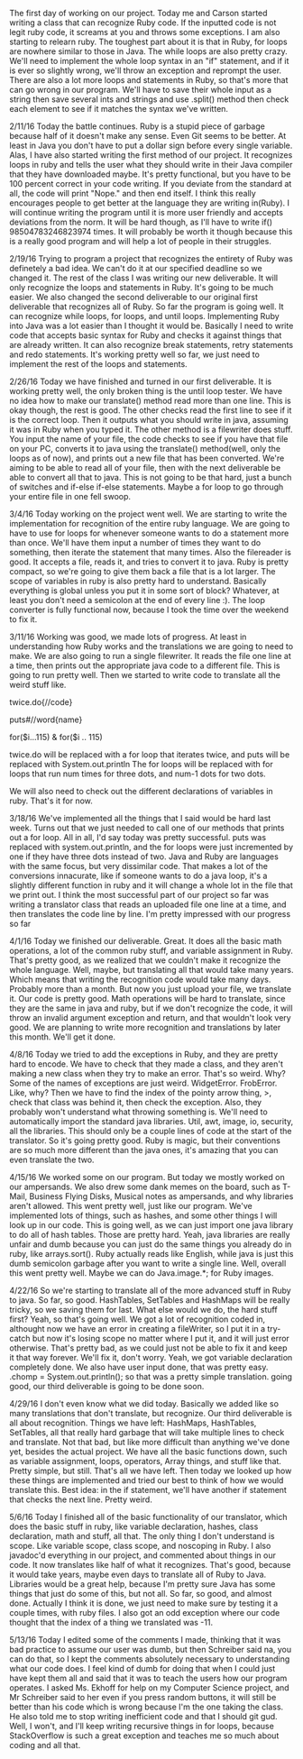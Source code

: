 The first day of working on our project. Today me and Carson started writing a class that can recognize Ruby code. If the inputted code is not legit ruby code, it screams at you and throws some exceptions. I am also starting to relearn ruby. The toughest part about it is that in Ruby, for loops are nowhere similar to those in Java. The while loops are also pretty crazy. We'll need to implement the whole loop syntax in an "if" statement, and if it is ever so slightly wrong, we'll throw an exception and reprompt the user. There are also a lot more loops and statements in Ruby, so that's more that can go wrong in our program. We'll have to save their whole input as a string then save several ints and strings and use .split() method then check each element to see if it matches the syntax we've written. 


2/11/16
Today the battle continues. Ruby is a stupid piece of garbage because half of it doesn't make any sense. Even Git seems to be better. At least in Java you don't have to put a dollar sign before every single variable. Alas, I have also started writing the first method of our project. It recognizes loops in ruby and tells the user what they should write in their Java compiler that they have downloaded maybe. It's pretty functional, but you have to be 100 percent correct in your code writing. If you deviate from the standard at all, the code will print "Nope." and then end itself. I think this really encourages people to get better at the language they are writing in(Ruby). I will continue writing the program until it is more user friendly and accepts deviations from the norm. It will be hard though, as I'll have to write if() 98504783246823974 times. It will probably be worth it though because this is a really good program and will help a lot of people in their struggles.

2/19/16
Trying to program a project that recognizes the entirety of Ruby was definetely a bad idea. We can't do it at our specified deadline so we changed it. The rest of the class I was writing our new deliverable. It will only recognize the loops and statements in Ruby. It's going to be much easier. We also changed the second deliverable to our original first deliverable that recognizes all of Ruby. So far the program is going well. It can recognize while loops, for loops, and until loops. Implementing Ruby into Java was a lot easier than I thought it would be. Basically I need to write code that accepts basic syntax for Ruby and checks it against things that are already written. It can also recognize break statements, retry statements and redo statements. It's working pretty well so far, we just need to implement the rest of the loops and statements.


2/26/16 
Today we have finished and turned in our first deliverable. It is working pretty well, the only broken thing is the until loop tester. We have no idea how to make our translate() method read more than one line. This is okay though, the rest is good. The other checks read the first line to see if it is the correct loop. Then it outputs what you should write in java, assuming it was in Ruby when you typed it. The other method is a filewriter does stuff. You input the name of your file, the code checks to see if you have that file on your PC, converts it to java using the translate() method(well, only the loops as of now), and prints out a new file that has been converted. We're aiming to be able to read all of your file, then with the next deliverable be able to convert all that to java. This is not going to be that hard, just a bunch of switches and if-else if-else statements. Maybe a for loop to go through your entire file in one fell swoop.

3/4/16
Today working on the project went well. We are starting to write the implementation for recognition of the entire ruby language. We are going to have to use for loops for whenever someone wants to do a statement more than once. We'll have them input a number of times they want to do something, then iterate the statement that many times. Also the filereader is good. It accepts a file, reads it, and tries to convert it to java. Ruby is pretty compact, so we're going to give them back a file that is a lot larger. The scope of variables in ruby is also pretty hard to understand. Basically everything is global unless you put it in some sort of block? Whatever, at least you don't need a semicolon at the end of every line :). The loop converter is fully functional now, because I took the time over the weekend to fix it.


3/11/16
Working was good, we made lots of progress. At least in understanding how Ruby works and the translations we are going to need to make. We are also going to run a single filewriter. It reads the file one line at a time, then prints out the appropriate java code to a different file. This is going to run pretty well. Then we started to write code to translate all the weird stuff like.

twice.do{//code}

puts#//word{name}

for($i...115) & for($i .. 115)

twice.do will be replaced with a for loop that iterates twice, and puts will be replaced with System.out.println
The for loops will be replaced with for loops that run num times for three dots, and num-1 dots for two dots.

We will also need to check out the different declarations of variables in ruby. That's it for now.



3/18/16
We've implemented all the things that I said would be hard last week. Turns out that we just needed to call one of our methods that prints out a for loop. All in all, I'd say today was pretty successful. puts was replaced with system.out.println, and the for loops were just incremented by one if they have three dots instead of two. Java and Ruby are languages with the same focus, but very dissimilar code. That makes a lot of the conversions innacurate, like if someone wants to do a java loop, it's a slightly different function in ruby and it will change a whole lot in the file that we print out. I think the most successful part of our project so far was writing a translator class that reads an uploaded file one line at a time, and then translates the code line by line. I'm pretty impressed with our progress so far

4/1/16
Today we finished our deliverable. Great. It does all the basic math operations, a lot of the common ruby stuff, and variable assignment in Ruby. That's pretty good, as we realized that we couldn't make it recognize the whole language. Well, maybe, but translating all that would take many years. Which means that writing the recognition code would take many days. Probably more than a month. But now you just upload your file, we translate it. Our code is pretty good. Math operations will be hard to translate, since they are the same in java and ruby, but if we don't recognize the code, it will throw an invalid argument exception and return, and that wouldn't look very good. We are planning to write more recognition and translations by later this month. We'll get it done.

4/8/16
Today we tried to add the exceptions in Ruby, and they are pretty hard to encode. We have to check that they made a class, and they aren't making a new class when they try to make an error. That's so weird. Why? Some of the names of exceptions are just weird. WidgetError. FrobError. Like, why? Then we have to find the index of the pointy arrow thing, >, check that class was behind it, then 
check the exception. Also, they probably won't understand what throwing something is. We'll need to automatically import the standard java libraries. Util, awt, image, io, security, all the libraries. This should only be a couple lines of code at the start of the translator. So it's going pretty good. Ruby is magic, but their conventions are so much more different than the java ones, it's amazing that you can even translate the two.

4/15/16
We worked some on our program. But today we mostly worked on our ampersands. We also drew some dank memes on the board, such as T-Mail, Business Flying Disks, Musical notes as ampersands, and why libraries aren't allowed. This went pretty well, just like our program. We've implemented lots of things, such as hashes, and some other things I will look up in our code. This is going well, as we can just import one java library to do all of hash tables. Those are pretty hard. Yeah, java libraries are really unfair and dumb because you can just do the same things you already do in ruby, like arrays.sort(). Ruby actually reads like English, while java is just this dumb semicolon garbage after you want to write a single line. Well, overall this went pretty well. Maybe we can do Java.image.*; for Ruby images.

4/22/16
So we're starting to translate all of the more advanced stuff in Ruby to java. So far, so good. HashTables, SetTables and HashMaps will be really tricky, so we saving them for last. What else would we do, the hard stuff first? Yeah, so that's going well. We got a lot of recognition coded in, althought now we have an error in creating a fileWriter, so I put it in a try-catch but now it's losing scope no matter where I put it, and it will just error otherwise. That's pretty bad, as we could just not be able to fix it and keep it that way forever. We'll fix it, don't worry. Yeah, we got variable declaration completely done. We also have user input done, that was pretty easy. .chomp = System.out.println(); so that was a pretty simple translation. going good, our third deliverable is going to be done soon.


4/29/16
I don't even know what we did today. Basically we added like so many translations that don't translate, but recognize. Our third deliverable is all about recognition. Things we have left: HashMaps, HashTables, SetTables, all that really hard garbage that will take multiple lines to check and translate. Not that bad, but like more difficult than anything we've done yet, besides the actual project. We have all the basic functions down, such as variable assignment, loops, operators, Array things, and stuff like that. Pretty simple, but still. That's all we have left. Then today we looked up how these things are implemented and tried our best to think of how we would translate this. Best idea: in the if statement, we'll have another if statement that checks the next line. Pretty weird.

5/6/16
Today I finished all of the basic functionality of our translator, which does the basic stuff in ruby, like variable declaration, hashes, class declaration, math and stuff, all that. The only thing I don't understand is scope. Like variable scope, class scope, and noscoping in Ruby. I also javadoc'd everything in our project, and commented about things in our code. It now translates like half of what it recognizes. That's good, because it would take years, maybe even days to translate all of Ruby to Java. Libraries would be a great help, because I'm pretty sure Java has some things that just do some of this, but not all. So far, so good, and almost done. Actually I think it is done, we just need to make sure by testing it a couple times, with ruby files. I also got an odd exception where our code thought that the index of a thing we translated was -11.

5/13/16
Today I edited some of the comments I made, thinking that it was bad practice to assume our user was dumb, but then Schreiber said na, you can do that, so I kept the comments absolutely necessary to understanding what our code does. I feel kind of dumb for doing that when I could just have kept them all and said that it was to teach the users how our program operates. I asked Ms. Ekhoff for help on my Computer Science project, and Mr Schreiber said to her even if you press random buttons, it will still be better than his code which is wrong because I'm the one taking the class. He also told me to stop writing inefficient code and that I should git gud. Well, I won't, and I'll keep writing recursive things in for loops, because StackOverflow is such a great exception and teaches me so much about coding and all that.
